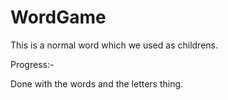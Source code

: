 # WordGame

This is a normal word which we used as childrens.







Progress:-

Done with the words and the letters thing.
